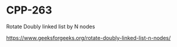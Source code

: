 # CPP-263
Rotate Doubly linked list by N nodes












https://www.geeksforgeeks.org/rotate-doubly-linked-list-n-nodes/
